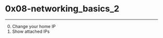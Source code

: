 # 0x08-networking_basics_2
-------------------------------------------------
0. Change your home IP
1. Show attached IPs

